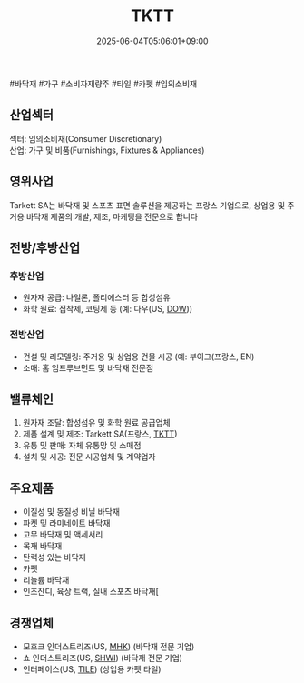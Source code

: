 ﻿---
title: "TKTT"
date: 2025-06-04T05:06:01+09:00
lastmod: 2025-06-04T05:06:01+09:00
type: docs
sidebar:
  open: true
weight: 869
---
<div style="display:none">
  <meta property="article:published_time" content="2025-06-03T20:06:01Z" />
  <meta property="article:modified_time" content="2025-06-03T20:06:01Z" />
</div>
#바닥재 #가구 #소비자재량주 #타일 #카펫 #임의소비재

## 산업섹터

섹터: 임의소비재(Consumer Discretionary)  
산업: 가구 및 비품(Furnishings, Fixtures & Appliances)

## 영위사업

Tarkett SA는 바닥재 및 스포츠 표면 솔루션을 제공하는 프랑스 기업으로, 상업용 및 주거용 바닥재 제품의 개발, 제조, 마케팅을 전문으로 합니다

## 전방/후방산업

### 후방산업

- 원자재 공급: 나일론, 폴리에스터 등 합성섬유
- 화학 원료: 접착제, 코팅제 등 (예: 다우(US, [DOW](/company-analysis/dow/)))

### 전방산업

- 건설 및 리모델링: 주거용 및 상업용 건물 시공 (예: 부이그(프랑스, EN)
- 소매: 홈 임프루브먼트 및 바닥재 전문점

## 밸류체인

1. 원자재 조달: 합성섬유 및 화학 원료 공급업체
2. 제품 설계 및 제조: Tarkett SA(프랑스, [TKTT](/company-analysis/tktt/))
3. 유통 및 판매: 자체 유통망 및 소매점
4. 설치 및 시공: 전문 시공업체 및 계약업자

## 주요제품

- 이질성 및 동질성 비닐 바닥재
- 파켓 및 라미네이트 바닥재
- 고무 바닥재 및 액세서리
- 목재 바닥재
- 탄력성 있는 바닥재
- 카펫
- 리놀륨 바닥재
- 인조잔디, 육상 트랙, 실내 스포츠 바닥재[

## 경쟁업체

- 모호크 인더스트리즈(US, [MHK](/company-analysis/mhk/)) (바닥재 전문 기업)
- 쇼 인더스트리즈(US, [SHWI](/company-analysis/shwi/)) (바닥재 전문 기업)
- 인터페이스(US, [TILE](/company-analysis/tile/)) (상업용 카펫 타일)
